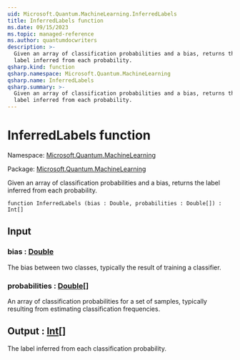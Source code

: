 ```yaml
---
uid: Microsoft.Quantum.MachineLearning.InferredLabels
title: InferredLabels function
ms.date: 09/15/2023
ms.topic: managed-reference
ms.author: quantumdocwriters
description: >-
  Given an array of classification probabilities and a bias, returns the
  label inferred from each probability.
qsharp.kind: function
qsharp.namespace: Microsoft.Quantum.MachineLearning
qsharp.name: InferredLabels
qsharp.summary: >-
  Given an array of classification probabilities and a bias, returns the
  label inferred from each probability.
---
```


# InferredLabels function

Namespace: [Microsoft.Quantum.MachineLearning](xref:Microsoft.Quantum.MachineLearning)

Package: [Microsoft.Quantum.MachineLearning](https://nuget.org/packages/Microsoft.Quantum.MachineLearning)


Given an array of classification probabilities and a bias, returns thelabel inferred from each probability.

```qsharp
function InferredLabels (bias : Double, probabilities : Double[]) : Int[]
```


## Input

### bias : [Double](xref:microsoft.quantum.qsharp.valueliterals#double-literals)

The bias between two classes, typically the result of training aclassifier.


### probabilities : [Double](xref:microsoft.quantum.qsharp.valueliterals#double-literals)[]

An array of classification probabilities for a set of samples, typicallyresulting from estimating classification frequencies.



## Output : [Int](xref:microsoft.quantum.qsharp.valueliterals#int-literals)[]

The label inferred from each classification probability.